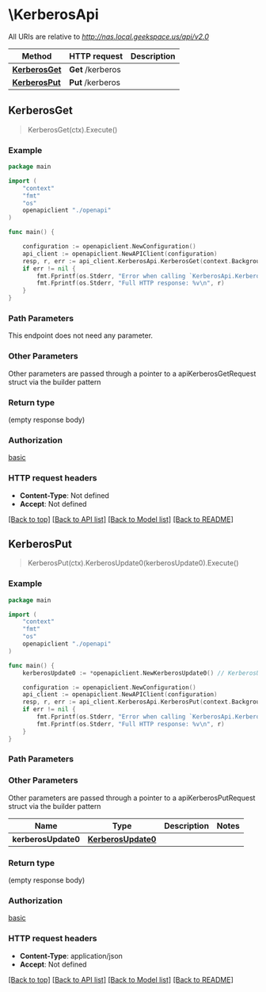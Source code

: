 # \KerberosApi

All URIs are relative to *http://nas.local.geekspace.us/api/v2.0*

Method | HTTP request | Description
------------- | ------------- | -------------
[**KerberosGet**](KerberosApi.md#KerberosGet) | **Get** /kerberos | 
[**KerberosPut**](KerberosApi.md#KerberosPut) | **Put** /kerberos | 



## KerberosGet

> KerberosGet(ctx).Execute()



### Example

```go
package main

import (
    "context"
    "fmt"
    "os"
    openapiclient "./openapi"
)

func main() {

    configuration := openapiclient.NewConfiguration()
    api_client := openapiclient.NewAPIClient(configuration)
    resp, r, err := api_client.KerberosApi.KerberosGet(context.Background()).Execute()
    if err != nil {
        fmt.Fprintf(os.Stderr, "Error when calling `KerberosApi.KerberosGet``: %v\n", err)
        fmt.Fprintf(os.Stderr, "Full HTTP response: %v\n", r)
    }
}
```

### Path Parameters

This endpoint does not need any parameter.

### Other Parameters

Other parameters are passed through a pointer to a apiKerberosGetRequest struct via the builder pattern


### Return type

 (empty response body)

### Authorization

[basic](../README.md#basic)

### HTTP request headers

- **Content-Type**: Not defined
- **Accept**: Not defined

[[Back to top]](#) [[Back to API list]](../README.md#documentation-for-api-endpoints)
[[Back to Model list]](../README.md#documentation-for-models)
[[Back to README]](../README.md)


## KerberosPut

> KerberosPut(ctx).KerberosUpdate0(kerberosUpdate0).Execute()





### Example

```go
package main

import (
    "context"
    "fmt"
    "os"
    openapiclient "./openapi"
)

func main() {
    kerberosUpdate0 := *openapiclient.NewKerberosUpdate0() // KerberosUpdate0 |  (optional)

    configuration := openapiclient.NewConfiguration()
    api_client := openapiclient.NewAPIClient(configuration)
    resp, r, err := api_client.KerberosApi.KerberosPut(context.Background()).KerberosUpdate0(kerberosUpdate0).Execute()
    if err != nil {
        fmt.Fprintf(os.Stderr, "Error when calling `KerberosApi.KerberosPut``: %v\n", err)
        fmt.Fprintf(os.Stderr, "Full HTTP response: %v\n", r)
    }
}
```

### Path Parameters



### Other Parameters

Other parameters are passed through a pointer to a apiKerberosPutRequest struct via the builder pattern


Name | Type | Description  | Notes
------------- | ------------- | ------------- | -------------
 **kerberosUpdate0** | [**KerberosUpdate0**](KerberosUpdate0.md) |  | 

### Return type

 (empty response body)

### Authorization

[basic](../README.md#basic)

### HTTP request headers

- **Content-Type**: application/json
- **Accept**: Not defined

[[Back to top]](#) [[Back to API list]](../README.md#documentation-for-api-endpoints)
[[Back to Model list]](../README.md#documentation-for-models)
[[Back to README]](../README.md)

